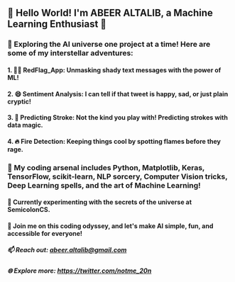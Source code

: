 ## 👋 Hello World! I'm ABEER ALTALIB, a Machine Learning Enthusiast 🤖

### 🚀 Exploring the AI universe one project at a time! Here are some of my interstellar adventures:

#### 1. 🕵️‍♂️ RedFlag_App: Unmasking shady text messages with the power of ML!
#### 2. 😄 Sentiment Analysis: I can tell if that tweet is happy, sad, or just plain cryptic!
#### 3. 🧠 Predicting Stroke: Not the kind you play with! Predicting strokes with data magic.
#### 4. 🔥 Fire Detection: Keeping things cool by spotting flames before they rage.

### 👾 My coding arsenal includes Python, Matplotlib, Keras, TensorFlow, scikit-learn, NLP sorcery, Computer Vision tricks, Deep Learning spells, and the art of Machine Learning!

#### 🔬 Currently experimenting with the secrets of the universe at SemicolonCS.

#### 🌌 Join me on this coding odyssey, and let's make AI simple, fun, and accessible for everyone!

##### 📫 Reach out: abeer.altalib@gmail.com
##### 🌐 Explore more: https://twitter.com/notme_20n
